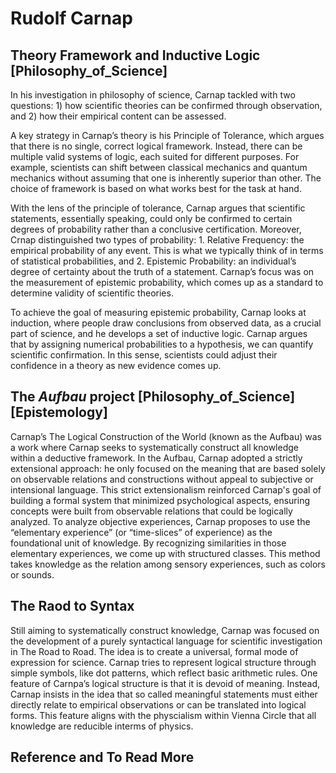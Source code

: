 # Rudolf Carnap

## Theory Framework and Inductive Logic [Philosophy_of_Science]
In his investigation in philosophy of science, Carnap tackled with two questions: 1) how scientific theories can be confirmed through observation, and 2) how their empirical content can be assessed.

A key strategy in Carnap’s theory is his Principle of Tolerance, which argues that there is no single, correct logical framework. Instead, there can be multiple valid systems of logic, each suited for different purposes. For example, scientists can shift between classical mechanics and quantum mechanics without assuming that one is inherently superior than other. The choice of framework is based on what works best for the task at hand.

With the lens of the principle of tolerance, Carnap argues that scientific statements, essentially speaking, could only be confirmed to certain degrees of probability rather than a conclusive certification. Moreover, Crnap distinguished two types of probability: 1. Relative Frequency: the empirical probability of any event. This is what we typically think of in terms of statistical probabilities, and 2. Epistemic Probability: an individual’s degree of certainty about the truth of a statement. Carnap’s focus was on the measurement of epistemic probability, which comes up as a standard to determine validity of scientific theories. 

To achieve the goal of measuring epistemic probability, Carnap looks at induction, where people draw conclusions from observed data, as a crucial part of science, and he develops a set of inductive logic. Carnap argues that by assigning numerical probabilities to a hypothesis, we can quantify scientific confirmation. In this sense, scientists could adjust their confidence in a theory as new evidence comes up. 

## The *Aufbau* project [Philosophy_of_Science] [Epistemology]
Carnap’s The Logical Construction of the World (known as the Aufbau) was a work where Carnap seeks to systematically construct all knowledge within a deductive framework.
In the Aufbau, Carnap adopted a strictly extensional approach: he only focused on the meaning that are based solely on observable relations and constructions without appeal to subjective or intensional language. This strict extensionalism reinforced Carnap's goal of building a formal system that minimized psychological aspects, ensuring concepts were built from observable relations that could be logically analyzed​.
To analyze objective experiences, Carnap proposes to use the “elementary experience” (or “time-slices” of experience) as the foundational unit of knowledge. By recognizing similarities in those elementary experiences, we come up with structured classes. This method takes knowledge as the relation among sensory experiences, such as colors or sounds.

## The Raod to Syntax
Still aiming to systematically construct knowledge, Carnap was focused on the development of a purely syntactical language for scientific investigation in The Road to Road. The idea is to create a universal, formal mode of expression for science. Carnap tries to represent logical structure through simple symbols, like dot patterns, which reflect basic arithmetic rules.
One feature of Carnpa’s logical structure is that it is devoid of meaning. Instead, Carnap insists in the idea that so called meaningful statements must either directly relate to empirical observations or can be translated into logical forms. This feature aligns with the physcialism within Vienna Circle that all knowledge are reducible interms of physics.

## Reference and To Read More

